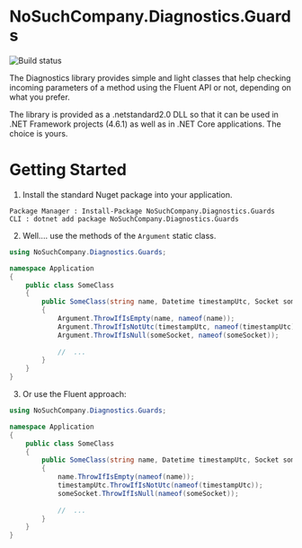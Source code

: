# NoSuchCompany.Diagnostics.Guards #

![Build status](https://nosuchcompany.visualstudio.com/NoSuchCompany.Diagnostics/_apis/build/status/NoSuchCompany.Diagnostics-master?branch=master)

The Diagnostics library provides simple and light classes that help checking incoming parameters of a method using the Fluent API or not, depending on what you prefer.

The library is provided as a .netstandard2.0 DLL so that it can be used in .NET Framework projects (4.6.1) as well as in .NET Core applications. The choice is yours.


# Getting Started #

1. Install the standard Nuget package into your application.

```
Package Manager : Install-Package NoSuchCompany.Diagnostics.Guards
CLI : dotnet add package NoSuchCompany.Diagnostics.Guards
```

2. Well.... use the methods of the `Argument` static class.

```csharp
using NoSuchCompany.Diagnostics.Guards;

namespace Application
{
    public class SomeClass
    {
        public SomeClass(string name, Datetime timestampUtc, Socket someSocket)
        {
            Argument.ThrowIfIsEmpty(name, nameof(name));
            Argument.ThrowIfIsNotUtc(timestampUtc, nameof(timestampUtc));
            Argument.ThrowIfIsNull(someSocket, nameof(someSocket));
            
            //  ...            
        }
    }
}
```

3. Or use the Fluent approach:

```csharp
using NoSuchCompany.Diagnostics.Guards;

namespace Application
{
    public class SomeClass
    {
        public SomeClass(string name, Datetime timestampUtc, Socket someSocket)
        {
            name.ThrowIfIsEmpty(nameof(name));
            timestampUtc.ThrowIfIsNotUtc(nameof(timestampUtc));
            someSocket.ThrowIfIsNull(nameof(someSocket));
            
            //  ...            
        }
    }
}
```

